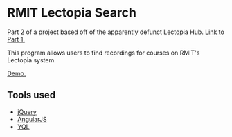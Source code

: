 # RMIT Lectopia Search

Part 2 of a project based off of the apparently defunct Lectopia Hub. [Link to Part 1.](https://github.com/PakkuDon/RMITLectopiaReader)

This program allows users to find recordings for courses on RMIT's Lectopia system. 

[Demo.](http://pakkudon.github.io/RMITLectopiaSearch/)

## Tools used

- [jQuery](https://jquery.com/)
- [AngularJS](https://angularjs.org/)
- [YQL](https://developer.yahoo.com/yql)
